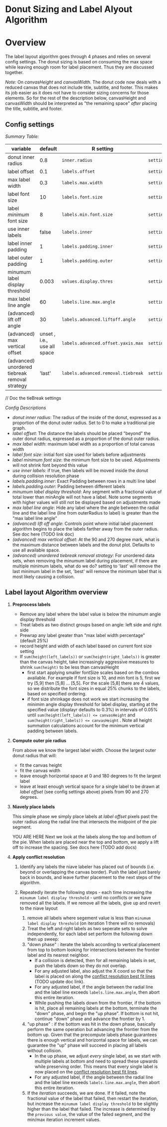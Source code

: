 # Donut Sizing and Label Alyout Algorithm

# Overview 
The label layout algorithm goes through 4 phases and relies on several config settings. The donut sizing is based on consuming the max space while leaving enough room for label placement. Thus they are discussed together.

*Note:* On _canvasHeight_ and _canvasWidth_. The donut code now deals with a reduced canvas that does not include title, subtitle, and footer. This makes its job easier as it does not have to consider sizing concerns for those elements. So for the rest of the description below, canvasHeight and canvasWidth should be interpreted as "the remaining space" _after_ placing the title, subtitle, and footer.

## Config settings

*Summary Table:*
 
  | variable | default | R setting | JS setting |
  | -------- | ------- | --------- | ---------- |
  | donut inner radius                | 0.8     | `inner.radius`                       | `settings.innerRadius`                     |
  | label offset                      | 0.1     | `labels.offset`                      | `settings.labelOffset`                     |
  | max label width                   | 0.3     | `labels.max.width`                   | `settings.labelsMaxWidth`                  |
  | label font size                   | 10      | `labels.font.size`                   | `settings.labelsSize`                      |
  | label _minimum_ font size         | 8       | `labels.min.font.size`               | `settings.labelsMinFontSize`               | 
  | use inner labels                  | false   | `labels.inner`                       | `settings.labelsInner`                     |
  | label inner padding               | 1       | `labels.padding.inner`               | `settings.labelInnerPadding`               |
  | label outer padding               | 1       | `labels.padding.outer`               | `settings.labelOuterPadding`               |
  | minumum label display threshold   | 0.003   | `values.display.thres`               | `settings.minAngle`                        |
  | max label line angle              | 60      | `labels.line.max.angle`              | `settings.labelMaxLineAngle`               |
  | (advanced) lift off angle         | 30      | `labels.advanced.liftoff.angle`      | `settings.liftOffAngle`                    |
  | (advanced) max vertical offset    | unset , i.e., use all space | `labels.advanced.offset.yaxis.max`   | `settings.labelMaxVerticalOffset` |
  | (advanced) unordered tiebreak removal strategy | 'last' | `labels.advanced.removal.tiebreak`   | `settings.labelUnorderedRemovalTiebreak` |
  // Doc the tieBreak settings
 
*Config Descriptions*

* *donut inner radius*: The radius of the inside of the donut, expressed as a proportion of the donut outer radius. Set to 0 to make a traditional pie graph.
* *label offset*: The distance the labels should be placed "beyond" the outer donut radius, expressed as a proportion of the donut outer radius.
* *max label width*: maximum label width as a proportion of total canvas width
* *label font size*: initial font size used for labels before adjustments
* *label _minimum_ font size*: the minimum font size to be used. Adjustments will not shrink font beyond this value
* *use inner labels*: if true, then labels will be moved inside the donut during collision resolution phase  
* *labels.padding.inner*: Exact Padding between rows in a multi line label 
* *labels.padding.outer*: Padding between different labels   
* *minumum label display threshold*: Any segment with a fractional value of total lower than minAngle will not have a label. Note some segments with higher values will still not be displayed based on adjustments made
* *max label line angle*: Hide any label where the angle between the radial line and the label line (line from outerRadius to label) is greater than the "max label line angle"
* *(advanced) lift off angle*: Controls point where initial label placement algorithm begins to place the labels farther away from the outer radius. See doc here (TODO link doc)
* *(advanced) max vertical offset*: At the 90 and 270 degree mark, what is the maximum distance between labels and the donut plot. Defaults to use all available space.
* *(advanced) unordered tiebreak removal strategy*: For unordered data sets, when removing the minumum label during placement, if there are multiple minimum labels, what do we do? setting to 'last' will remove the last minimum label in the set, 'best' will remove the minimum label that is most likely causing a collision.
  
## Label layout Algorithm overview

1. **Preprocess labels** 
    * Remove any label where the label value is below the minumum angle display threshold
    * Treat labels as two distinct groups based on angle: left side and right side
    * Prewrap any label greater than "max label width percentage" (default 25%)
    * record height and width of each label based on current font size setting
    * If `sum(height(left_labels))` or `sum(height(right_labels))` is greater than the canvas height, take increasingly aggressive measures to shrink `sum(height)` to be less than canvasHeight 
        * first start applying smaller fontSize scales based on the combos available. For example if font size is 10, and min font is 5, first we try [5,9] then [5,8] ... [5,5]. For the scale [5,8] there are 4 values, so we distribute the font sizes in equal 25% chunks to the labels, based on specified ordering.
        * if font size shrinkage does not work we start increasing the minimim angle display threshold for label display, starting at the specified value (displayr defaults to 0.3%) in intervals of 0.05% until `sum(height(left_labels)) <= canvasHeight` and `sum(height(right_labels)) <= canvasHeight` . Note all height summation calculations account for the minimum vertical padding between labels.

1. **Compute outer pie radius**

    From above we know the largest label width. Choose the largest outer donut radius that will:
     * fit the canvas height
     * fit the canvas width
     * leave enough horizontal space at 0 and 180 degrees to fit the largest label
     * leave at least enough vertical space for a single label to be drawn at _label offset_ (see config settings above) pixels from 90 and 270 degrees.
 
1.  **Niavely place labels**

    This simple phase we simply place labels at _label offset_ pixels past the outer radius along the radial line that intersects the midpoint of the pie segment.
     
     YOU ARE HERE
    Next we look at the labels along the top and bottom of the pie. When labels are placed near the top and bottom, we apply a lift off to increase the spacing. See docs here (TODO add docs)

1. **Apply conflict resolution**

    1. Identify any labels the niave labeler has placed out of bounds (i.e. beyond or overlapping the canvas border). Push the label just barely back in bounds, and leave further placement to the next steps of the algorithm.
    
    1. Repeatedly iterate the following steps - each time increasing the `minumum label display threshold` - until no conflicts or we have removed all the labels. If we remove all the labels, give up and revert to the niave layout
        1. remove all labels where segement value is less than `minumum label display threshold` (on iteration 1 there will no removals)
        1. Treat the left and right labels as two seperate sets to solve independently, for each label set perform the following down then up sweep:
        1. "down phase" : iterate the labels according to vertical placement from top to bottom looking for intersections between the frontier label and its nearest neighbor. 
            * If a collision is detected, then for all remaining labels in set, push the labels down so they do not overlap. 
            * For any adjusted label, also adjust the X coord so that the label is placed on along the [conflict resolution best fit lines](./assets/label_conflict_resolution_best_fit_lines.png) (TODO update doc link).
            * For any adjusted label, if the angle between the radial line and the label line exceeds `labels.line.max.angle`, then abort this entire iteration.
            * While pushing the labels down from the frontier, if the bottom is hit, place all remaining labels at the bottom, terminate the "down" phase, and begin the "up phase". If bottom is not hit, continue "down" phase and advance the frontier by 1.
        1. "up phase" : if the bottom was hit in the down phase, basically perform the same operation but advancing the frontier from the bottom up. Given that the precompute labels phase guarantees there is enough vertical and horizontal space for labels, we can guarantee the "up" phase will succeed in placing all labels without collision.
            * In the up phase, we adjust _every_ single label, as we start with multiple labels at bottom and need to spread these upwards while preserving order. This means that every single label is now placed on the [conflict resolution best fit lines](./assets/label_conflict_resolution_best_fit_lines.png).
            * For any adjusted label, if the angle between the radial line and the label line exceeds `labels.line.max.angle`, then abort this entire iteration.
        1. If the *iteration* succeeds, we are done. If it failed, note the fractional value of the label that failed, then restart the iteration, but increase the `minumum label display threshold` to be slightly higher than the label that failed. The increase is determined by the `previous value`, the value of the failed segment, and the min/max iteration increment values.      